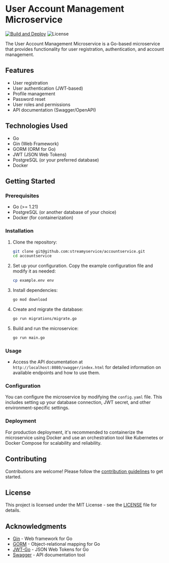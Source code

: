 # User Account Management Microservice

[![Build and Deploy](https://github.com/streamyservice/accountservice/actions/workflows/go.yml/badge.svg)](https://github.com/streamyservice/accountservice/actions/workflows/go.yml)
![License](https://img.shields.io/badge/license-MIT-blue.svg)

The User Account Management Microservice is a Go-based microservice that provides functionality for user registration,
authentication, and account management.

## Features

- User registration
- User authentication (JWT-based)
- Profile management
- Password reset
- User roles and permissions
- API documentation (Swagger/OpenAPI)

## Technologies Used

- Go
- Gin (Web Framework)
- GORM (ORM for Go)
- JWT (JSON Web Tokens)
- PostgreSQL (or your preferred database)
- Docker

## Getting Started

### Prerequisites

- Go (>= 1.21)
- PostgreSQL (or another database of your choice)
- Docker (for containerization)

### Installation

1. Clone the repository:

   ```bash
   git clone git@github.com:streamyservice/accountservice.git
   cd accountservice

2. Set up your configuration. Copy the example configuration file and modify it as needed:

   ```bash
   cp example.env env
   ```

3. Install dependencies:

   ```bash
   go mod download
   ```

4. Create and migrate the database:

   ```bash
   go run migrations/migrate.go
   ```

5. Build and run the microservice:

   ```bash
   go run main.go
   ```

### Usage

- Access the API documentation at `http://localhost:8080/swagger/index.html` for detailed information on available
  endpoints and how to use them.

### Configuration

You can configure the microservice by modifying the `config.yaml` file. This includes setting up your database
connection, JWT secret, and other environment-specific settings.

### Deployment

For production deployment, it's recommended to containerize the microservice using Docker and use an orchestration tool
like Kubernetes or Docker Compose for scalability and reliability.

## Contributing

Contributions are welcome! Please follow the [contribution guidelines](CONTRIBUTING.md) to get started.

## License

This project is licensed under the MIT License - see the [LICENSE](LICENSE) file for details.

## Acknowledgments

- [Gin](https://github.com/gin-gonic/gin) - Web framework for Go
- [GORM](https://gorm.io/) - Object-relational mapping for Go
- [JWT-Go](https://github.com/dgrijalva/jwt-go) - JSON Web Tokens for Go
- [Swagger](https://swagger.io/) - API documentation tool